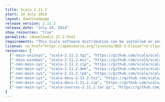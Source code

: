 ```yaml
---
title: Scala 2.11.2
start: 24 July 2014
layout: downloadpage
release_version: 2.11.2
release_date: "July 24, 2014"
show_resources: "true"
permalink: /download/2.11.2.html
requirements: "This Scala software distribution can be installed on any Unix-like or Windows system. It requires the Java runtime version 1.6 or later, which can be downloaded <a href='https://www.java.com/'>here</a>."
license: <a href="https://opensource.org/licenses/BSD-3-Clause">3-clause BSD license</a>
resources: [
  ["-main-unixsys", "scala-2.11.2.tgz", "https://github.com/scala/scala/releases/download/v2.11.2/scala-2.11.2.tgz", "Mac OS X, Unix, Cygwin", "25.26M"],
  ["-main-windows", "scala-2.11.2.msi", "https://github.com/scala/scala/releases/download/v2.11.2/scala-2.11.2.msi", "Windows (msi installer)", "95.03M"],
  ["-non-main-sys", "scala-2.11.2.zip", "https://github.com/scala/scala/releases/download/v2.11.2/scala-2.11.2.zip", "Windows", "25.27M"],
  ["-non-main-sys", "scala-2.11.2.deb", "https://github.com/scala/scala/releases/download/v2.11.2/scala-2.11.2.deb", "Debian", "94.00M"],
  ["-non-main-sys", "scala-2.11.2.rpm", "https://github.com/scala/scala/releases/download/v2.11.2/scala-2.11.2.rpm", "RPM package", "93.96M"],
  ["-non-main-sys", "scala-docs-2.11.2.txz", "https://github.com/scala/scala/releases/download/v2.11.2/scala-docs-2.11.2.txz", "API docs", "40.48M"],
  ["-non-main-sys", "scala-docs-2.11.2.zip", "https://github.com/scala/scala/releases/download/v2.11.2/scala-docs-2.11.2.zip", "API docs", "72.06M"],
  ["-non-main-sys", "scala-sources-2.11.2.tar.gz", "https://github.com/scala/scala/archive/v2.11.2.tar.gz", "Sources", ""]
]
---
```

